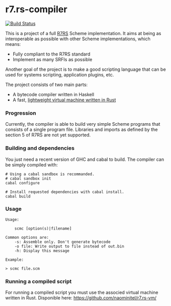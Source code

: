 r7.rs-compiler
==============

[![Build Status](https://travis-ci.org/naominitel/r7.rs-compiler.png?branch=master)](https://travis-ci.org/naominitel/r7.rs-compiler)

This is a project of a full [R7RS](http://www.scheme-reports.org/2013/working-group-1.html) Scheme implementation.
It aims at being as interoperable as possible with other Scheme implementations, which means:

  * Fully compliant to the R7RS standard
  * Implement as many SRFIs as possible

Another goal of the project is to make a good scripting language that can be used for systems scripting,
application plugins, etc.

The project consists of two main parts:

  * A bytecode compiler written in Haskell
  * A fast, [lightweight virtual machine written in Rust](https://github.com/naominitel/r7.rs-vm/)

### Progression

Currently, the compiler is able to build very simple Scheme programs that consists of a single program file.
Libraries and imports as defined by the section 5 of R7RS are not yet supported.

### Building and dependencies

You just need a recent version of GHC and cabal to build.
The compiler can be simply compiled with:

```shell
# Using a cabal sandbox is recommanded.
# cabal sandbox init
cabal configure

# Install requested dependencies with cabal install.
cabal build
```

### Usage

```
Usage:

    scmc [option(s)|filename]

Common options are:
    -s: Assemble only. Don't generate bytecode
    -o file: Write output to file instead of out.bin
    -h: Display this message

Example:

> scmc file.scm
```

### Running a compiled script

For running a compiled script you must use the associed virtual machine written in Rust.
Disponible here: https://github.com/naominitel/r7.rs-vm/
